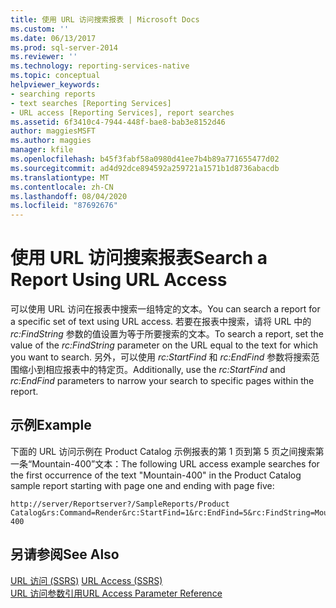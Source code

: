 ```yaml
---
title: 使用 URL 访问搜索报表 | Microsoft Docs
ms.custom: ''
ms.date: 06/13/2017
ms.prod: sql-server-2014
ms.reviewer: ''
ms.technology: reporting-services-native
ms.topic: conceptual
helpviewer_keywords:
- searching reports
- text searches [Reporting Services]
- URL access [Reporting Services], report searches
ms.assetid: 6f3410c4-7944-448f-bae8-bab3e8152d46
author: maggiesMSFT
ms.author: maggies
manager: kfile
ms.openlocfilehash: b45f3fabf58a0980d41ee7b4b89a771655477d02
ms.sourcegitcommit: ad4d92dce894592a259721a1571b1d8736abacdb
ms.translationtype: MT
ms.contentlocale: zh-CN
ms.lasthandoff: 08/04/2020
ms.locfileid: "87692676"
---
```

# <a name="search-a-report-using-url-access"></a><span data-ttu-id="e8716-102">使用 URL 访问搜索报表</span><span class="sxs-lookup"><span data-stu-id="e8716-102">Search a Report Using URL Access</span></span>
  <span data-ttu-id="e8716-103">可以使用 URL 访问在报表中搜索一组特定的文本。</span><span class="sxs-lookup"><span data-stu-id="e8716-103">You can search a report for a specific set of text using URL access.</span></span> <span data-ttu-id="e8716-104">若要在报表中搜索，请将 URL 中的 *rc:FindString* 参数的值设置为等于所要搜索的文本。</span><span class="sxs-lookup"><span data-stu-id="e8716-104">To search a report, set the value of the *rc:FindString* parameter on the URL equal to the text for which you want to search.</span></span> <span data-ttu-id="e8716-105">另外，可以使用 *rc:StartFind* 和 *rc:EndFind* 参数将搜索范围缩小到相应报表中的特定页。</span><span class="sxs-lookup"><span data-stu-id="e8716-105">Additionally, use the *rc:StartFind* and *rc:EndFind* parameters to narrow your search to specific pages within the report.</span></span>  
  
## <a name="example"></a><span data-ttu-id="e8716-106">示例</span><span class="sxs-lookup"><span data-stu-id="e8716-106">Example</span></span>  
 <span data-ttu-id="e8716-107">下面的 URL 访问示例在 Product Catalog 示例报表的第 1 页到第 5 页之间搜索第一条“Mountain-400”文本：</span><span class="sxs-lookup"><span data-stu-id="e8716-107">The following URL access example searches for the first occurrence of the text "Mountain-400" in the Product Catalog sample report starting with page one and ending with page five:</span></span>  
  
```  
http://server/Reportserver?/SampleReports/Product Catalog&rs:Command=Render&rc:StartFind=1&rc:EndFind=5&rc:FindString=Mountain-400  
```  
  
## <a name="see-also"></a><span data-ttu-id="e8716-108">另请参阅</span><span class="sxs-lookup"><span data-stu-id="e8716-108">See Also</span></span>  
 <span data-ttu-id="e8716-109">[URL 访问 (SSRS)](url-access-ssrs.md) </span><span class="sxs-lookup"><span data-stu-id="e8716-109">[URL Access &#40;SSRS&#41;](url-access-ssrs.md) </span></span>  
 [<span data-ttu-id="e8716-110">URL 访问参数引用</span><span class="sxs-lookup"><span data-stu-id="e8716-110">URL Access Parameter Reference</span></span>](url-access-parameter-reference.md)  
  
  
